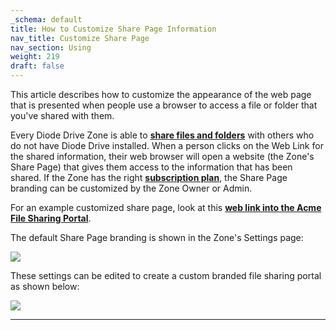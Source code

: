 ```yaml
---
_schema: default
title: How to Customize Share Page Information
nav_title: Customize Share Page
nav_section: Using
weight: 219
draft: false
---
```

This article describes how to customize the appearance of the web page that is presented when people use a browser to access a file or folder that you've shared with them.

Every Diode Drive Zone is able to <a href="https://app.docs.diode.io/docs/using/share-a-file-or-folder-via-web-browser/" target="_blank" rel="noopener"><strong>share files and folders</strong></a> with others who do not have Diode Drive installed. When a person clicks on the Web Link for the shared information, their web browser will open a website (the Zone's Share Page) that gives them access to the information that has been shared. If the Zone has the right <a href="https://app.docs.diode.io/docs/features/pricing-and-plans/" target="_blank" rel="noopener"><strong>subscription plan</strong></a>, the Share Page branding can be customized by the Zone Owner or Admin.

For an example customized share page, look at this <a href="https://share.diode.link/drive-0nv3stp8bxmct2jzm0ng/an3ewd2tbhxzxuke" target="_blank" rel="noopener"><strong>web link into the Acme File Sharing Portal</strong></a>.

The default Share Page branding is shown in the Zone's Settings page:

![](https://files.helpdocs.io/qwk5dmv7m8/articles/ssnzo09rzv/1650431446628/image.png)

These settings can be edited to create a custom branded file sharing portal as shown below:

![](https://files.helpdocs.io/qwk5dmv7m8/articles/ssnzo09rzv/1650570635157/image.png)

---

&nbsp;